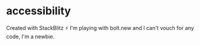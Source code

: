 # accessibility
Created with StackBlitz ⚡️
I'm playing with bolt.new and I can't vouch for any code, I'm a newbie. 
